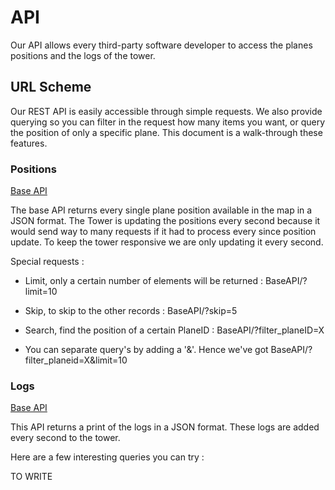 # API

Our API allows every third-party software developer to access the planes positions and the logs of the tower. 

## URL Scheme

Our REST API is easily accessible through simple requests. We also provide querying so you can filter in the request how many items you want, or query the position of only a specific plane. This document is a walk-through these features. 

### Positions

[Base API](http://itp.fredericjacobs.com:28017/towerDB/positions/)

The base API returns every single plane position available in the map in a JSON format. The Tower is updating the positions every second because it would send way to many requests if it had to process every since position update. To keep the tower responsive we are only updating it every second.

Special requests :
- Limit, only a certain number of elements will be returned : BaseAPI/?limit=10

- Skip, to skip to the other records : BaseAPI/?skip=5

- Search, find the position of a certain PlaneID : BaseAPI/?filter_planeID=X

- You can separate query's by adding a '&'. Hence we've got
BaseAPI/?filter_planeid=X&limit=10

### Logs 
[Base API](http://itp.fredericjacobs.com:28017/towerDB/logs/)

This API returns a print of the logs in a JSON format. These logs are added every second to the tower. 

Here are a few interesting queries you can try :

TO WRITE
